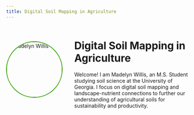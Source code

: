 ```yaml
---
title: Digital Soil Mapping in Agriculture
---
```


<div style="display: flex; align-items: center; gap: 2rem;">

  <!-- Profile picture, circular crop -->
  <img src="images/profile.jpg" alt="Madelyn Willis" style="width:150px; height:150px; object-fit:cover; border-radius:50%; border:2px solid #37a000;">

  <div>
    <h1>Digital Soil Mapping in Agriculture</h1>
    <p>
      Welcome! I am Madelyn Willis, an M.S. Student studying soil science at the University of Georgia. I focus on digital soil mapping and landscape-nutrient connections to further our understanding of agricultural soils for sustainability and productivity.
    </p>
  </div>
</div>
